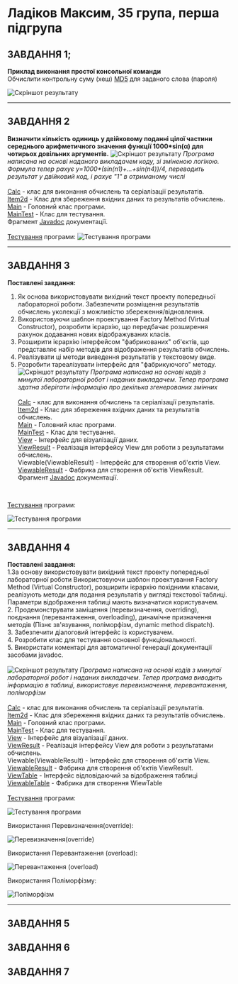 # Ладіков Максим, 35 група, перша підгрупа

## ЗАВДАННЯ 1;
**Приклад виконання простої консольної команди**
<br>
Обчислити контрольну суму (хеш) [MD5](https://uk.wikipedia.org/wiki/MD5) для заданого слова (пароля)

![](https://github.com/Adey4k/Practice_OOP/blob/main/images/task1.jpg "Скріншот результату")

--- 
## ЗАВДАННЯ 2
**Визначити кількість одиниць у двійковому поданні цілої частини середнього арифметичного значення функції 1000*sin(α) для чотирьох довільних аргументів.**
![](https://github.com/Adey4k/Practice_OOP/blob/main/images/task2.1.jpg "Скріншот результату")
*Програма написана на основі наданого викладачем коду, зі зміненою логікою. Формула тепер рахує y=1000\*(sin(n1)+...+sin(n4))/4, переводить результат у двійковий код, і рахує "1" в отриманому числі*
<br><br>
[Calc](https://github.com/Adey4k/Practice_OOP/blob/main/src/task2/Calc.java) - клас для виконання обчислень та серіалізації результатів.<br>
[Item2d](https://github.com/Adey4k/Practice_OOP/blob/main/src/task2/Item2d.java) - Клас для збереження вхідних даних та результатів обчислень.<br>
[Main](https://github.com/Adey4k/Practice_OOP/blob/main/src/task2/Main.java) - Головний клас програми.<br>
[MainTest](https://github.com/Adey4k/Practice_OOP/blob/main/src/task2/MainTest.java) - Клас для тестування.<br>
Фрагмент [Javadoc](https://github.com/Adey4k/Practice_OOP/blob/main/images/task2.3.png) документації.<br>
<br>
[Тестування](https://github.com/Adey4k/Practice_OOP/blob/main/src/task2/MainTest.java) програми:
![](https://github.com/Adey4k/Practice_OOP/blob/main/images/task2.2.jpg "Тестування програми")

---
## ЗАВДАННЯ 3
**Поставлені завдання:**
1. Як основа використовувати вихідний текст проекту попередньої лабораторної роботи. Забезпечити розміщення результатів обчислень уколекції з можливістю збереження/відновлення.
2. Використовуючи шаблон проектування Factory Method (Virtual Constructor), розробити ієрархію, що передбачає розширення рахунок додавання
нових відображуваних класів.
3. Розширити ієрархію інтерфейсом "фабрикованих" об'єктів, що представляє набір методів для відображення результатів обчислень.
4. Реалізувати ці методи виведення результатів у текстовому виде.
5. Розробити тареалізувати інтерфейс для "фабрикуючого" методу.<br>
![](https://github.com/Adey4k/Practice_OOP/blob/main/images/task3.1.jpg "Скріншот результату")
*Програма написана на основі кодів з минулої лабораторної робот і наданих викладачем. Тепер програма здатна зберігати інформацію про декілька згенерованих змінних*<br><br>
[Calc](https://github.com/Adey4k/Practice_OOP/blob/main/src/task3/Calc.java) - клас для виконання обчислень та серіалізації результатів.<br>
[Item2d](https://github.com/Adey4k/Practice_OOP/blob/main/src/task3/Item2d.java) - Клас для збереження вхідних даних та результатів обчислень.<br>
[Main](https://github.com/Adey4k/Practice_OOP/blob/main/src/task3/Main.java) - Головний клас програми.<br>
[MainTest](https://github.com/Adey4k/Practice_OOP/blob/main/src/task3/MainTest.java) - Клас для тестування.<br>
[View](https://github.com/Adey4k/Practice_OOP/blob/main/src/task3/View.java) - Інтерфейс для візуалізації даних.<br>
[ViewResult](https://github.com/Adey4k/Practice_OOP/blob/main/src/task3/ViewResult.java) - Реалізація інтерфейсу View для роботи з результатами обчислень.<br>
Viewable(ViewableResult) - Інтерфейс для створення об'єктів View.<br>
[ViewableResult](https://github.com/Adey4k/Practice_OOP/blob/main/src/task3/ViewableResult.java) - Фабрика для створення об'єктів ViewResult.<br>
Фрагмент [Javadoc](https://github.com/Adey4k/Practice_OOP/blob/main/images/task3.3.png) документації.<br>
<br>

[Тестування](https://github.com/Adey4k/Practice_OOP/blob/main/src/task3/MainTest.java) програми:

![](https://github.com/Adey4k/Practice_OOP/blob/main/images/task3.2.jpg "Тестування програми")

---

## ЗАВДАННЯ 4
**Поставлені завдання:**
<br>
1.За основу використовувати вихідний текст проекту попередньої лабораторної роботи Використовуючи шаблон проектування Factory Method
(Virtual Constructor), розширити ієрархію похідними класами, реалізують методи для подання результатів у вигляді текстової
таблиці. Параметри відображення таблиці мають визначатися користувачем.<br>
2. Продемонструвати заміщення (перевизначення, overriding), поєднання (перевантаження, overloading), динамічне призначення методів
(Пізнє зв'язування, поліморфізм, dynamic method dispatch).<br>
3. Забезпечити діалоговий інтерфейс із користувачем.<br>
4. Розробити клас для тестування основної функціональності. <br>
5. Використати коментарі для автоматичної генерації документації засобами javadoc. <br><br>
![](https://github.com/Adey4k/Practice_OOP/blob/main/images/task4.1.jpg "Скріншот результату")
*Програма написана на основі кодів з минулої лабораторної робот і наданих викладачем. Тепер програма виводить інформацію в таблиці, використовує перевизначення, перевантаження, поліморфізм*<br><br>
[Calc](https://github.com/Adey4k/Practice_OOP/blob/main/src/task3/Calc.java) - клас для виконання обчислень та серіалізації результатів.<br>
[Item2d](https://github.com/Adey4k/Practice_OOP/blob/main/src/task3/Item2d.java) - Клас для збереження вхідних даних та результатів обчислень.<br>
[Main](https://github.com/Adey4k/Practice_OOP/blob/main/src/task3/Main.java) - Головний клас програми.<br>
[MainTest](https://github.com/Adey4k/Practice_OOP/blob/main/src/task3/MainTest.java) - Клас для тестування.<br>
[View](https://github.com/Adey4k/Practice_OOP/blob/main/src/task3/View.java) - Інтерфейс для візуалізації даних.<br>
[ViewResult](https://github.com/Adey4k/Practice_OOP/blob/main/src/task3/ViewResult.java) - Реалізація інтерфейсу View для роботи з результатами обчислень.<br>
Viewable(ViewableResult) - Інтерфейс для створення об'єктів View.<br>
[ViewableResult](https://github.com/Adey4k/Practice_OOP/blob/main/src/task3/ViewableResult.java) - Фабрика для створення об'єктів ViewResult.<br>
[ViewTable](https://github.com/Adey4k/Practice_OOP/blob/main/src/task4/ViewTable.java) - Інтерфейс відповідаючий за відображення таблиці<br>
[ViewableTable](https://github.com/Adey4k/Practice_OOP/blob/main/src/task4/ViewableTable.java) - Фабрика для створення WiewTable<br>
<br>
[Тестування](https://github.com/Adey4k/Practice_OOP/blob/main/src/task4/MainTest.java) програми:

![](https://github.com/Adey4k/Practice_OOP/blob/main/images/task4.2.jpg "Тестування програми")

Використання Перевизначення(override):

![](https://github.com/Adey4k/Practice_OOP/blob/main/images/task4.3.jpg "Перевизначення(override)")

Використання Перевантаження (overload):

![](https://github.com/Adey4k/Practice_OOP/blob/main/images/task4.4.jpg "Перевантаження (overload)")

Використання Поліморфізму:

![](https://github.com/Adey4k/Practice_OOP/blob/main/images/task4.5.jpg "Поліморфізм")

---

## ЗАВДАННЯ 5
## ЗАВДАННЯ 6
## ЗАВДАННЯ 7
